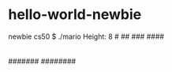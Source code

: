 # hello-world-newbie
newbie cs50
$ ./mario
Height: 8
       #
      ##
     ###
    ####
   #####
  ######
 #######
########

